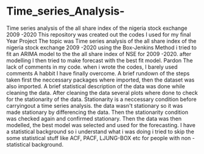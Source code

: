 # Time_series_Analysis-
Time series analysis of the all share index of the nigeria stock exchange 2009 -2020
This repository was created out the codes I used for my final Year Project
The topic was Time series analysis of the all share index of the nigeria stock exchange 2009 -2020 using the Box-Jenkins Method
i tried to fit an ARIMA model to the the all share index of NSE for 2009 -2020. after modelling I then tried to make forecast with the best fit model.
Pardon The lack of comments in my code.
when i wrote the codes, I barely used comments A habbit I have finally overcome.
              A brief rundown of the steps taken
first the neccessary packages where imported, then the dataset was also imported.
A brief statistical description of the data was done while cleaning the data. 
After cleaning the data several plots where done to check for the stationarity of the data. 
Stationarity is a neccessary condition before carryingout a time series analysis.
the data wasn't stationary so it was made stationary by differencing the data. Then the stationarity condition was checked again and confirmed stationary.
Then the data was then modelled, the best model was selected and used for the forecasting.
I have a statistical background so i understand what i was doing i tried to skip the some statistical stuff like ACF, PACF, LJUNG-BOX etc for people with non - statistical background.
